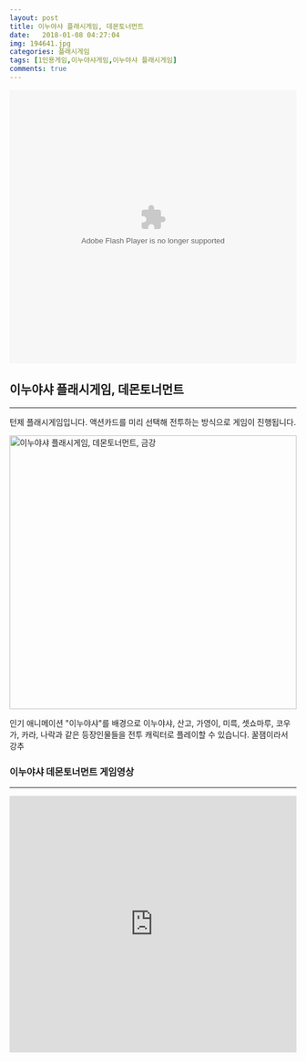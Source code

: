 ```yaml
---
layout: post
title: 이누야샤 플래시게임, 데몬토너먼트
date:   2018-01-08 04:27:04
img: 194641.jpg
categories: 플래시게임
tags: [1인용게임,이누야샤게임,이누야샤 플래시게임]
comments: true
---
```


<embed src="http://i.adultswim.com/adultswim/games2/game-files/demontournament/game.swf" type="application/x-shockwave-flash" width="100%" height="480">
<h2>이누야샤 플래시게임, 데몬토너먼트</h2>

<hr />

턴제 플래시게임입니다. 액션카드를 미리 선택해 전투하는 방식으로 게임이 진행됩니다.

<img class="alignnone size-full wp-image-67" src="/images/194641.jpg" alt="이누야샤 플래시게임, 데몬토너먼트, 금강" width="100%" height="480" />

인기 애니메이션 "이누야샤"를 배경으로 이누야샤, 산고, 가영이, 미륵, 셋쇼마루, 코우가, 카라, 나락과 같은 등장인물들을 전투 캐릭터로 플레이할 수 있습니다. 꿀잼이라서 강추

<h3>이누야샤 데몬토너먼트 게임영상</h3>

<hr />

<iframe width="100%" height="450" src="https://www.youtube.com/embed/rtWh9d7VsUQ" frameborder="0" allow="accelerometer; autoplay; encrypted-media; gyroscope; picture-in-picture" allowfullscreen></iframe>